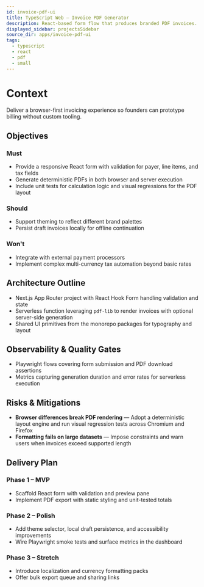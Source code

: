 ```yaml
---
id: invoice-pdf-ui
title: TypeScript Web – Invoice PDF Generator
description: React-based form flow that produces branded PDF invoices.
displayed_sidebar: projectsSidebar
source_dir: apps/invoice-pdf-ui
tags:
  - typescript
  - react
  - pdf
  - small
---
```


# Context

Deliver a browser-first invoicing experience so founders can prototype billing without custom tooling.

## Objectives

### Must
- Provide a responsive React form with validation for payer, line items, and tax fields
- Generate deterministic PDFs in both browser and server execution
- Include unit tests for calculation logic and visual regressions for the PDF layout

### Should
- Support theming to reflect different brand palettes
- Persist draft invoices locally for offline continuation

### Won't
- Integrate with external payment processors
- Implement complex multi-currency tax automation beyond basic rates

## Architecture Outline

- Next.js App Router project with React Hook Form handling validation and state
- Serverless function leveraging `pdf-lib` to render invoices with optional server-side generation
- Shared UI primitives from the monorepo packages for typography and layout

## Observability & Quality Gates

- Playwright flows covering form submission and PDF download assertions
- Metrics capturing generation duration and error rates for serverless execution

## Risks & Mitigations

- **Browser differences break PDF rendering** — Adopt a deterministic layout engine and run visual regression tests across Chromium and Firefox
- **Formatting fails on large datasets** — Impose constraints and warn users when invoices exceed supported length

## Delivery Plan

### Phase 1 – MVP
- Scaffold React form with validation and preview pane
- Implement PDF export with static styling and unit-tested totals

### Phase 2 – Polish
- Add theme selector, local draft persistence, and accessibility improvements
- Wire Playwright smoke tests and surface metrics in the dashboard

### Phase 3 – Stretch
- Introduce localization and currency formatting packs
- Offer bulk export queue and sharing links
